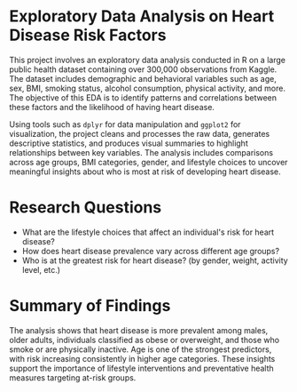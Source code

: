 # Exploratory Data Analysis on Heart Disease Risk Factors

This project involves an exploratory data analysis conducted in R on a large public health dataset containing over 300,000 observations from Kaggle. The dataset includes demographic and behavioral variables such as age, sex, BMI, smoking status, alcohol consumption, physical activity, and more. The objective of this EDA is to identify patterns and correlations between these factors and the likelihood of having heart disease.

Using tools such as `dplyr` for data manipulation and `ggplot2` for visualization, the project cleans and processes the raw data, generates descriptive statistics, and produces visual summaries to highlight relationships between key variables. The analysis includes comparisons across age groups, BMI categories, gender, and lifestyle choices to uncover meaningful insights about who is most at risk of developing heart disease.

# Research Questions
- What are the lifestyle choices that affect an individual's risk for heart disease? 
- How does heart disease prevalence vary across different age groups?
- Who is at the greatest risk for heart disease? (by gender, weight, activity level, etc.)

# Summary of Findings
The analysis shows that heart disease is more prevalent among males, older adults, individuals classified as obese or overweight, and those who smoke or are physically inactive. Age is one of the strongest predictors, with risk increasing consistently in higher age categories. These insights support the importance of lifestyle interventions and preventative health measures targeting at-risk groups.
